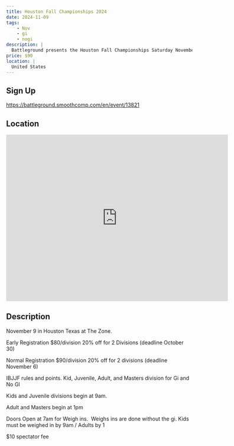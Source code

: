 ```yaml
---
title: Houston Fall Championships 2024
date: 2024-11-09
tags:
    - Nov
    - gi 
    - nogi 
description: |
  Battleground presents the Houston Fall Championships Saturday November 9
price: $90
location: |
  United States
---
```

## Sign Up
https://battleground.smoothcomp.com/en/event/13821

## Location
<iframe src="https://www.google.com/maps/embed?pb=!1m18!1m12!1m3!1d12345.6789!2d!3d!2m3!1f0!2f0!3f0!3m2!1i1024!2i768!4f13.1!3m3!1m2!1s0x0%3A0x0!2z!5e0!3m2!1sen!2sus!4v1234567890" width="600" height="450" style="border:0;" allowfullscreen="" loading="lazy"></iframe>

## Description
November 9 in Houston Texas at The Zone. 


Early Registration $80/division 20% off for 2 Divisions (deadline October 30)


Normal Registration $90/division 20% off for 2 divisions (deadline November 6)


IBJJF rules and points. Kid, Juvenile, Adult, and Masters division for Gi and No GI 


Kids and Juvenile divisions begin at 9am.


Adult and Masters begin at 1pm


Doors Open at 7am for Weigh ins.  Weighs ins are done without the gi. Kids must be weighed in by 9am / Adults by 1


$10 spectator fee